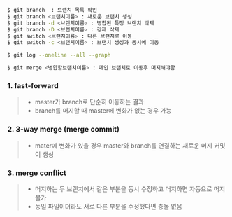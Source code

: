 ```bash
$ git branch  : 브랜치 목록 확인
$ git branch <브랜치이름> : 새로운 브랜치 생성
$ git branch -d <브랜치이름> : 병합된 특정 브랜치 삭제
$ git branch -D <브랜치이름> : 강제 삭제
$ git switch <브랜치이름> : 다른 브랜치로 이동
$ git switch -c <브랜치이름> : 브랜치 생성과 동시에 이동

$ git log --oneline --all --graph
```

```bash
$ git merge <병합할브랜치이름> : 메인 브랜치로 이동후 머지해야함
```



### 1. fast-forward

> - master가 branch로 단순히 이동하는 결과
> - branch를 머지할 때 master에 변화가 없는 경우 가능

### 2. 3-way merge (merge commit)

> - mater에 변화가 있을 경우 master와 branch를 연결하는 새로운 머지 커밋이 생성

### 3. merge conflict

> - 머지하는 두 브랜치에서 같은 부분을 동시 수정하고 머지하면 자동으로 머지 불가
> - 동일 파일이더라도 서로 다른 부분을 수정했다면 충돌 없음